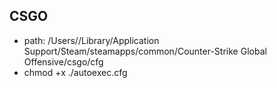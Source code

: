## CSGO
- path: /Users/<user>/Library/Application Support/Steam/steamapps/common/Counter-Strike Global Offensive/csgo/cfg
- chmod +x ./autoexec.cfg

